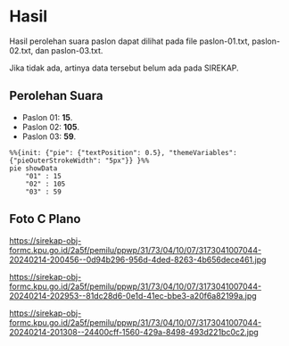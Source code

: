 # Hasil

Hasil perolehan suara paslon dapat dilihat pada file paslon-01.txt, paslon-02.txt, dan paslon-03.txt.

Jika tidak ada, artinya data tersebut belum ada pada SIREKAP.

## Perolehan Suara

 * Paslon 01: **15**.
 * Paslon 02: **105**.
 * Paslon 03: **59**.

```mermaid
%%{init: {"pie": {"textPosition": 0.5}, "themeVariables": {"pieOuterStrokeWidth": "5px"}} }%%
pie showData
    "01" : 15
    "02" : 105
    "03" : 59
```
## Foto C Plano

https://sirekap-obj-formc.kpu.go.id/2a5f/pemilu/ppwp/31/73/04/10/07/3173041007044-20240214-200456--0d94b296-956d-4ded-8263-4b656dece461.jpg

https://sirekap-obj-formc.kpu.go.id/2a5f/pemilu/ppwp/31/73/04/10/07/3173041007044-20240214-202953--81dc28d6-0e1d-41ec-bbe3-a20f6a82199a.jpg

https://sirekap-obj-formc.kpu.go.id/2a5f/pemilu/ppwp/31/73/04/10/07/3173041007044-20240214-201308--24400cff-1560-429a-8498-493d221bc0c2.jpg
